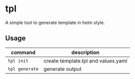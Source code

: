 # tpl 
A simple tool to generate template in helm style.

## Usage
|command|description|
|-|-|
|`tpl init`|create template.tpl and values.yaml|
|`tpl generate`|generate output|
